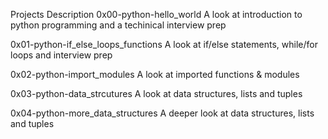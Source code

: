 Projects                                           Description
0x00-python-hello_world	                           A look at introduction to python programming and a techinical interview prep



0x01-python-if_else_loops_functions	           A look at if/else statements, while/for loops and interview prep



0x02-python-import_modules	                   A look at imported functions & modules



0x03-python-data_strcutures	                   A look at data structures, lists and tuples



0x04-python-more_data_structures	           A deeper look at data structures, lists and tuples
